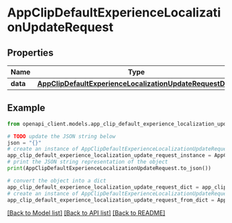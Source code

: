 # AppClipDefaultExperienceLocalizationUpdateRequest


## Properties

Name | Type | Description | Notes
------------ | ------------- | ------------- | -------------
**data** | [**AppClipDefaultExperienceLocalizationUpdateRequestData**](AppClipDefaultExperienceLocalizationUpdateRequestData.md) |  | 

## Example

```python
from openapi_client.models.app_clip_default_experience_localization_update_request import AppClipDefaultExperienceLocalizationUpdateRequest

# TODO update the JSON string below
json = "{}"
# create an instance of AppClipDefaultExperienceLocalizationUpdateRequest from a JSON string
app_clip_default_experience_localization_update_request_instance = AppClipDefaultExperienceLocalizationUpdateRequest.from_json(json)
# print the JSON string representation of the object
print(AppClipDefaultExperienceLocalizationUpdateRequest.to_json())

# convert the object into a dict
app_clip_default_experience_localization_update_request_dict = app_clip_default_experience_localization_update_request_instance.to_dict()
# create an instance of AppClipDefaultExperienceLocalizationUpdateRequest from a dict
app_clip_default_experience_localization_update_request_from_dict = AppClipDefaultExperienceLocalizationUpdateRequest.from_dict(app_clip_default_experience_localization_update_request_dict)
```
[[Back to Model list]](../README.md#documentation-for-models) [[Back to API list]](../README.md#documentation-for-api-endpoints) [[Back to README]](../README.md)


